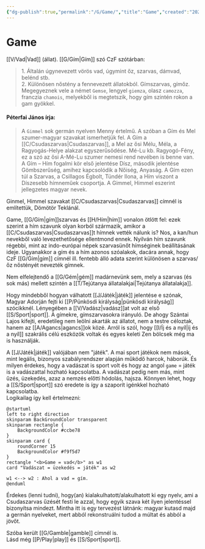 ```yaml
---
{"dg-publish":true,"permalink":"/G/Game/","title":"Game","created":"2024-11-21T18:16","updated":"2024-11-23T05:07"}
---
```



# Game

[[V/Vad\|Vad]] (állat). [[G/Gím\|Gím]] szó CzF szótárban:  
> 1\. Általán úgynevezett vörös vad, úgymint őz, szarvas, dámvad, belénd stb.  
> 2\. Különösen nőstény a fennevezett állatokból. Gímszarvas, gímőz. Megegyeznek vele a német `Gemse`, lengyel `giemza`, olasz `camozza`, franczia `chamois`, melyekből is megtetszik, hogy gím szintén rokon a gam gyökkel.  

#### Péterfai János írja:  

> A `Gimmel` sok germán nyelven Menny értelmű. A szóban a Gím és Mel szumer-magyar szavakat ismerhetjük fel. A Gím a [[C/Csudaszarvas\|Csudaszarvas]], a Mel az ősi Mélu, Méla, a Ragyogás-Helye alakzat egyszerűsödése. Mé-Lu kb. Ragyogó-Fény, ez a szó az ősi A-Mé-Lu szumer nemesi rend nevében is benne van.  
> A Gím – Hím fogalmi kör első jelentése Dísz, második jelentése Gömbszerűség, amihez kapcsolódik a Nőiség, Anyaság. A Gím ezen túl a Szarvas, a Csillagos Égbolt, Tündér Ilona, a Hím viszont a Díszesebb hímneműek csoportja. A Gimmel, Himmel eszerint jellegzetes magyar nevek.  

Ginmel, Himmel szavakat [[C/Csudaszarvas\|Csudaszarvas]] címnél is említettük, Dömötör Teklánál.  

Game, [[G/Gím\|gím]]szarvas és [[H/Hím\|hím]] vonalon ötlött fel: ezek szerint a hím szavunk olyan korból származik, amikor a [[C/Csudaszarvas\|Csudaszarvas]]t hímnek vették nálunk is? Nos, a kan/hun nevekből való levezethetősége ellentmond ennek. Nyilván hím szavunk régebbi, mint az indo-európai népek szarvasünőt hímséginek beállításának ideje. Ugyanakkor a gím és a hím azonos szóalakok, dacára annak, hogy CzF [[G/Gím\|gím]] címnél ill. fentebb álló adata szerint különösen a szarvas/őz nőstényét nevezték gímnek.  

Nem elfelejtendő a [[G/Gém\|gém]] madárnevünk sem, mely a szarvas (és sok más) mellett szintén a [[T/Tejútanya állatalakjai\|Tejútanya állatalakja]].  

Hogy mindebből hogyan válhatott [[J/Játék\|játék]] jelentése e szónak, Magyar Adorján fejti ki [[P/Pünkösdi királyság\|pünkösdi királyság]] szócikknél. Lényegében a [[V/Vadász\|vadász]]at volt az első [[S/Sport\|sport]]. A gímekre, gímszarvasokra irányuló. De ahogy Szántai Lajos kifejti, eredetileg nem leölni akarták az állatot, nem a testre céloztak, hanem az [[A/Agancs\|agancs]]ok közé. Arról is szól, hogy [[I/Íj és a nyíl\|íj és a nyíl]] szakrális célú eszközök voltak és egyes keleti Zen bölcsek még ma is használják.  

A [[J/Játék\|játék]] valójában nem "játék". A mai sport játékok nem mások, mint legális, bizonyos szabályrendszer alapján működő harcok, háborúk. És milyen érdekes, hogy a vadászat is sport volt és hogy az angol `game` = játék is a vadászattal hozható kapcsolatba. A vadászat pedig nem más, mint űzés, üzekedés, azaz a nemzés előtti hódolás, hajsza. Könnyen lehet, hogy a [[S/Sport\|sport]] szó eredete is így a szaporít igénkkel hozható kapcsolatba.  
Logikailag így kell értelmezni:  
  
```plantuml-svg
@startuml
left to right direction
skinparam BackGroundColor transparent
skinparam rectangle {
    BackgroundColor #ccbe78
}
skinparam card {
    roundCorner 15
    BackgroundColor #f9f5d7
}
rectangle "<b>Game = vad</b>" as w1
card "Vadászat = üzekedés = játék" as w2

w1 <--> w2 : Ahol a vad = gím.
@enduml
```

Érdekes (lenni tudni), hogy(an) kialakulhatott/alakulhatott ki egy nyelv, ami a Csudaszarvas űzését festi le azzal, hogy egyik szava két ilyen jelentéssel bizonyítsa mindezt. Mintha itt is egy tervezést látnánk: magyar kutasd majd a germán nyelveket, mert abból rekonstruálni tudod a múltat és abból a jövőt.  

Szóba került [[G/Gamble\|gamble]] címnél is.  
Lásd még [[P/Play\|play]] és [[S/Sport\|sport]].  